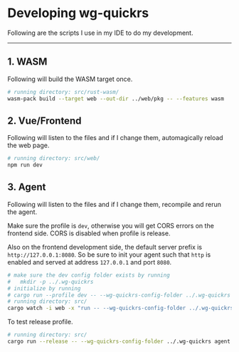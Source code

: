 # Developing wg-quickrs

Following are the scripts I use in my IDE to do my development.

---

## 1. WASM

Following will build the WASM target once.

```sh
# running directory: src/rust-wasm/
wasm-pack build --target web --out-dir ../web/pkg -- --features wasm
```

## 2. Vue/Frontend

Following will listen to the files and if I change them, automagically reload the web page.

```sh
# running directory: src/web/
npm run dev
```

## 3. Agent

Following will listen to the files and if I change them, recompile and rerun the agent.

Make sure the profile is `dev`, otherwise you will get CORS errors on the frontend side.
CORS is disabled when profile is release.

Also on the frontend development side, the default server prefix is `http://127.0.0.1:8080`.
So be sure to init your agent such that `http` is enabled and served at address `127.0.0.1` and port `8080`.

```sh
# make sure the dev config folder exists by running
#   mkdir -p ../.wg-quickrs
# initialize by running
# cargo run --profile dev -- --wg-quickrs-config-folder ../.wg-quickrs init
# running directory: src/
cargo watch -i web -x "run -- --wg-quickrs-config-folder ../.wg-quickrs agent run"
```

To test release profile.

```sh
# running directory: src/
cargo run --release -- --wg-quickrs-config-folder ../.wg-quickrs agent run
```

